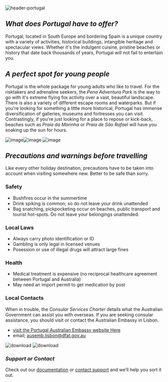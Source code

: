 ![header-portugal](https://user-images.githubusercontent.com/73572478/97767372-c546bf80-1b6f-11eb-8aa5-55632cab228f.jpg)

## _What does Portugal have to offer?_

Portugal, located in South Europe and bordering Spain is a unique country with a variety of activities, historical buildings, intangible heritage and spectacular views. Whether it's the indulgent cuisine, pristine beaches or history that date back thousands of years, Portugal will not fail to entertain you.

## _A perfect spot for young people_
Portugal is the whole package for young adults who like to travel. For the risktakers and adrenaline seekers, the _Pena Adventura Park_ is the way to go with it's extreme flying fox activity over a vast, beautiful landscape. There is also a variety of different escape rooms and waterparks. But if you're looking for something a little more historical, Portugal has immense diversification of galleries, museums and fortresses you can visit. Contrastingly, if you're just looking for a place to repose or kick-back, beaches such as _Praia da Marinha_ or _Praia de São Rafael_ will have you soaking up the sun for hours. 

![image](https://user-images.githubusercontent.com/73572478/97791975-58ddc600-1c2c-11eb-852f-05870b030244.png)![image](https://user-images.githubusercontent.com/73572478/97791955-2502a080-1c2c-11eb-9f1d-880cc34d3de7.png) ![image](https://user-images.githubusercontent.com/73572478/97794417-dd8d0c00-1c4d-11eb-99eb-2b79153622be.png)


## _Precautions and warnings before travelling_
Like every other holiday destination, precautions have to be taken into account when visiting somewhere new. Better to be safe than sorry.

### Safety

- Bushfires occur in the summertime
- Drink spiking is common; so do not leave your drink unattended
- Bag snatching, pickpocketing occur on beaches, public transport and tourist hot-spots. Do not leave your belongings unattended.

### Local Laws
- Always carry photo identification or ID
- Gambling is only legal in licensed venues
- Posession or use of illegal drugs will attract large fines

### Health
- Medical treatment is expensive (no reciprocal healthcare agreement between Portugal and Australia)
- May need an import permit to get medication by post

### Local Contacts
When in trouble, the _Consular Services Charter_ details what the Australian Government can assist you with overseas. If you are seeking consular assistance, you should visit or contact the Australian Embassy in Lisbon. 
- [visit the Portugal Australian Embassy website Here](http://www.portugal.embassy.gov.au/lbon/home.html)
- email; ausemb.lisbon@dfat.gov.au

![download](https://user-images.githubusercontent.com/73572478/97767242-08546300-1b6f-11eb-8033-72fca4e229b2.jpg) ![download](https://user-images.githubusercontent.com/73572478/97767418-03dc7a00-1b70-11eb-98b7-c4309794e4bc.jpg)


### _Support or Contact_

Check out our [documentation](https://docs.github.com/categories/github-pages-basics/) or [contact support](https://github.com/contact) and we’ll help you sort it out.
